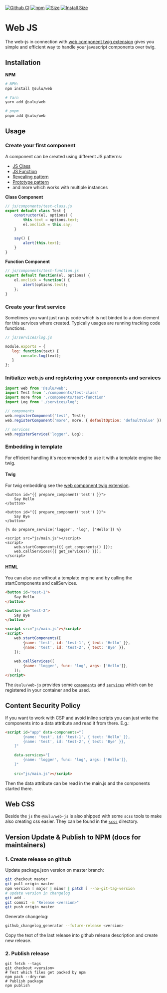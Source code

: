[![Github CI](https://img.shields.io/github/workflow/status/sulu/web-js/CI.svg?label=Tests)](https://github.com/sulu/web-js/actions)
[![npm](https://img.shields.io/npm/v/@sulu/web.svg)](https://www.npmjs.com/package/@sulu/web)
[![Size](https://img.shields.io/github/size/sulu/web-js/packages/core/core.js.svg)](https://github.com/sulu/web-js/blob/master/packages/core/core.js)
[![Install Size](https://packagephobia.now.sh/badge?p=@sulu/web)](https://packagephobia.now.sh/result?p=@sulu/web)

# Web JS

The web-js in connection with [web component twig extension](https://github.com/sulu/web-twig)
gives you simple and efficient way to handle your javascript components over twig.

## Installation

**NPM**

```bash
# NPM:
npm install @sulu/web

# Yarn
yarn add @sulu/web

# pnpm
pnpm add @sulu/web
```

## Usage

### Create your first component

A component can be created using different JS patterns:

 - [JS Class](https://developer.mozilla.org/en-US/docs/Web/JavaScript/Reference/Classes)
 - [JS Function](https://developer.mozilla.org/en-US/docs/Web/JavaScript/Guide/Functions)
 - [Revealing pattern](https://addyosmani.com/resources/essentialjsdesignpatterns/book/#revealingmodulepatternjavascript)
 - [Prototype pattern](https://addyosmani.com/resources/essentialjsdesignpatterns/book/#prototypepatternjavascript)
 - and more which works with multiple instances

**Class Component**

```js
// js/components/test-class.js
export default class Test {
    constructor(el, options) {
        this.text = options.text;
        el.onclick = this.say;
    }

    say() {
        alert(this.text);
    }
}
```

**Function Component**

```js
// js/components/test-function.js
export default function(el, options) {
    el.onclick = function() {
        alert(options.text);
    };
}
```

### Create your first service

Sometimes you want just run js code which is not binded to a dom element for this services where created.
Typically usages are running tracking code functions.

```js
// js/services/log.js

module.exports = {
   log: function(text) {
       console.log(text);
   }
};
```

### Initialize web.js and registering your components and services

```js
import web from '@sulu/web';
import Test from './components/test-class'
import more from './components/test-function'
import Log from './services/log';

// components
web.registerComponent('test', Test);
web.registerComponent('more', more, { defaultOption: 'defaultValue' });

// services
web.registerService('logger', Log);
```

### Embedding in template

For efficient handling it's recommended to use it with a template engine like twig.

#### Twig

For twig embedding see the [web component twig extension](https://github.com/sulu/web-twig).

```twig
<button id="{{ prepare_component('test') }}">
    Say Hello
</button>

<button id="{{ prepare_component('test') }}">
    Say Bye
</button>

{% do prepare_service('logger', 'log', ['Hello']) %}

<script src="js/main.js"></script>
<script>
    web.startComponents({{ get_components() }});
    web.callServices({{ get_services() }});
</script>
```

#### HTML

You can also use without a template engine and by calling the startComponents and callServices.

```html
<button id="test-1">
    Say Hello
</button>

<button id="test-2">
    Say Bye
</button>

<script src="js/main.js"></script>
<script>
    web.startComponents([
        {name: 'test', id: 'test-1', { text: 'Hello' }}, 
        {name: 'test', id: 'test-2', { text: 'Bye' }},
    ]);
    
    web.callServices([
        {name: 'logger', func: 'log', args: ['Hello']},
    ]);
</script>
```

The `@sulu/web-js` provides some [`components`](packages/components)  and [`services`](packages/services)
which can be registered in your container and be used.

## Content Security Policy

If you want to work with CSP and avoid inline scripts you can just write the
components into a data attribute and read it from there. E.g.:

```html
<script id="app" data-components="[
        {name: 'test', id: 'test-1', { text: 'Hello' }}, 
        {name: 'test', id: 'test-2', { text: 'Bye' }},
    ]"

    data-services="[
        {name: 'logger', func: 'log', args: ['Hello']},
    ]"
    
    src="js/main.js"></script>
```

Then the data attribute can be read in the main.js and the components started there.

## Web CSS

Beside the `js` the `@sulu/web-js` is also shipped with some `scss` tools to make also creating css
easier. They can be found in the [`scss`](packages/scss)  directory.

## Version Update & Publish to NPM (docs for maintainers)

### 1. Create release on github

Update package.json version on master branch:

```bash
git checkout master
git pull origin master
npm version [ major | minor | patch ] --no-git-tag-version
# update version in changelog
git add .
git commit -m "Release <version>"
git push origin master
```

Generate changelog:

```bash
github_changelog_generator --future-release <version>
```

Copy the text of the last release into github release description and create new release.

### 2. Publish release

```
git fetch --tags
git checkout <version>
# Test which files get packed by npm
npm pack --dry-run
# Publish package
npm publish
```
